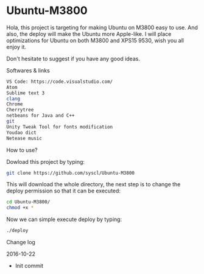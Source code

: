 # Ubuntu-M3800

Hola, this project is targeting for making Ubuntu on M3800 easy to use. And also, the deploy will make the Ubuntu more Apple-like. I will place optimizations for Ubuntu on both M3800 and XPS15 9530, wish you all enjoy it.

Don't hesitate to suggest if you have any good ideas.

Softwares & links
```sh
VS Code: https://code.visualstudio.com/
Atom
Sublime text 3
clang
Chrome
Cherrytree
netbeans for Java and C++
git
Unity Tweak Tool for fonts modification
Youdao dict
Netease music
```

How to use?

Dowload this project by typing:
```sh
git clone https://github.com/syscl/Ubuntu-M3800
```
This will download the whole directory, the next step is to change the deploy permission so that it can be executed:
```sh
cd Ubuntu-M3800/
chmod +x *
```
Now we can simple execute deploy by typing:
```sh
./deploy
```

Change log

2016-10-22

- Init commit
